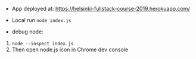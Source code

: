 * App deployed at: https://helsinki-fullstack-course-2019.herokuapp.com/

* Local run `node index.js`

* debug node: 
1. `node --inspect index.js` 
1. Then open node.js icon in Chrome dev console
